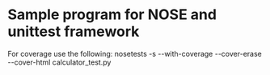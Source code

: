 # Sample program for NOSE and unittest framework

For coverage use the following:
nosetests -s --with-coverage --cover-erase --cover-html calculator_test.py

